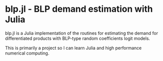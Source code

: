 # blp.jl - BLP demand estimation with Julia

blp.jl is a Julia implementation of the routines for estimating the demand for differentiated products with BLP-type random coefficients logit models.

This is primarily a project so I can learn Julia and high performance numerical computing.
